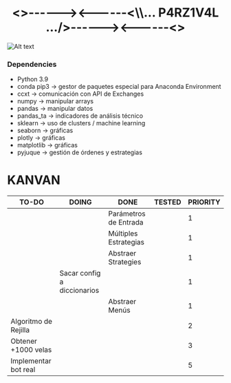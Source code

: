 <h1 align="center"><>------><------<\\... P4RZ1V4L .../>------><------<></h1>

![Alt text](https://cdn.pixabay.com/photo/2019/02/11/07/06/sunset-3988885_960_720.jpg "p4rz1v4l")

### Dependencies
- Python 3.9
- conda pip3 -> gestor de paquetes especial para Anaconda Environment
- ccxt -> comunicación con API de Exchanges
- numpy -> manipular arrays
- pandas -> manipular datos
- pandas_ta -> indicadores de análisis técnico
- sklearn -> uso de clusters / machine learning
- seaborn -> gráficas
- plotly -> gráficas
- matplotlib -> gráficas
- pyjuque -> gestión de órdenes y estrategias

# KANVAN
| TO-DO                | DOING                       | DONE                  | TESTED | PRIORITY |
|----------------------|-----------------------------|-----------------------|--------|----------|
|                      |                             | Parámetros de Entrada |        | 1        |
|                      |                             | Múltiples Estrategias |        | 1        |
|                      |                             | Abstraer Strategies   |        | 1        |
|                      | Sacar config a diccionarios |                       |        | 1        |
|                      |                             | Abstraer Menús        |        | 1        |
| Algoritmo de Rejilla |                             |                       |        | 2        |
| Obtener +1000 velas  |                             |                       |        | 3        |
| Implementar bot real |                             |                       |        | 5        |